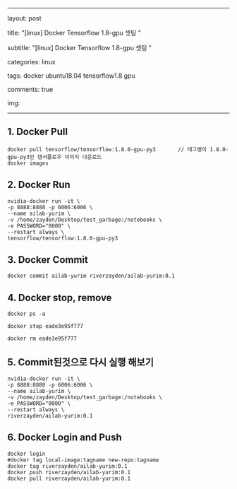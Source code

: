 
---
layout: post

title:  "[linux] Docker Tensorflow 1.8-gpu 셋팅  "

subtitle:   "[linux] Docker Tensorflow 1.8-gpu 셋팅 "

categories: linux

tags: docker ubuntu18.04 tensorflow1.8 gpu 

comments: true

img: 


---


## 1. Docker Pull
```shell
docker pull tensorflow/tensorflow:1.8.0-gpu-py3       // 태그명이 1.8.0-gpu-py3인 텐서플로우 이미지 다운로드
docker images  

```

## 2. Docker Run 
```shell
nvidia-docker run -it \
-p 8888:8888 -p 6006:6006 \
--name ailab-yurim \
-v /home/zayden/Desktop/test_garbage:/notebooks \
-e PASSWORD="0000" \
--restart always \
tensorflow/tensorflow:1.8.0-gpu-py3
```


## 3. Docker Commit 
```shell
docker commit ailab-yurim riverzayden/ailab-yurim:0.1
```


## 4. Docker stop, remove 
```shell
docker ps -a  

docker stop eade3e95f777

docker rm eade3e95f777
```


## 5. Commit된것으로 다시 실행 해보기 
```shell
nvidia-docker run -it \
-p 8888:8888 -p 6006:6006 \
--name ailab-yurim \
-v /home/zayden/Desktop/test_garbage:/notebooks \
-e PASSWORD="0000" \
--restart always \
riverzayden/ailab-yurim:0.1
```


## 6. Docker Login and Push
```shell 
docker login
#docker tag local-image:tagname new-repo:tagname
docker tag riverzayden/ailab-yurim:0.1
docker push riverzayden/ailab-yurim:0.1
docker pull riverzayden/ailab-yurim:0.1

```

